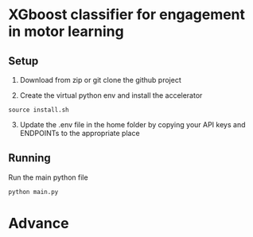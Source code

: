 # XGboost classifier for engagement in motor learning



## Setup  
1. Download from zip or git clone the github project

2. Create the virtual python env and install the accelerator

`source install.sh`

3. Update the .env file in the home folder by copying your API keys and ENDPOINTs to the appropriate place 



## Running


Run the main python file
```
python main.py
```


# Advance

